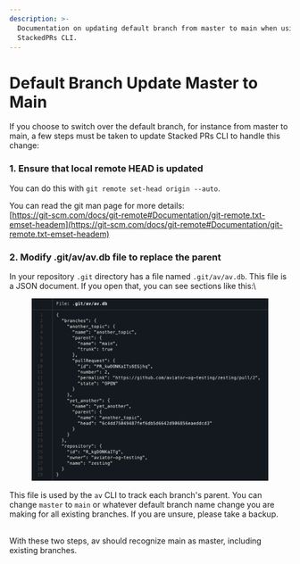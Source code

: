 ```yaml
---
description: >-
  Documentation on updating default branch from master to main when using
  StackedPRs CLI.
---
```


# Default Branch Update Master to Main

If you choose to switch over the default branch, for instance from master to main, a few steps must be taken to update Stacked PRs CLI to handle this change:

### 1. Ensure that local remote HEAD is updated

You can do this with `git remote set-head origin --auto`.

You can read the git man page for more details:\
[https://git-scm.com/docs/git-remote#Documentation/git-remote.txt-emset-headem](https://git-scm.com/docs/git-remote#Documentation/git-remote.txt-emset-headem)



### 2. Modify .git/av/av.db file to replace the parent

In your repository `.git` directory has a file named `.git/av/av.db`. This file is a JSON document. If you open that, you can see sections like this:\


<figure><img src="../../.gitbook/assets/image (2) (1) (1) (1) (1) (1) (1).png" alt=""><figcaption></figcaption></figure>

This file is used by the `av` CLI to track each branch's parent. You can change `master` to  `main` or whatever default branch name change you are making for all existing branches. If you are unsure, please take a backup.

\
With these two steps, av should recognize main as master, including existing branches.

